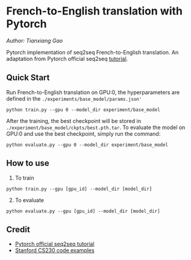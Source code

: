 # French-to-English translation with Pytorch

*Author: Tianxiang Gao*

Pytorch implementation of seq2seq French-to-English translation. 
An adaptation from Pytorch official seq2seq [tutorial](https://pytorch.org/tutorials/intermediate/seq2seq_translation_tutorial.html#sphx-glr-download-intermediate-seq2seq-translation-tutorial-py).

## Quick Start
Run French-to-English translation on GPU:0, the hyperparameters are defined in the `./experiments/base_model/params.json'`
```
python train.py --gpu 0 --model_dir experiment/base_model
```

After the training, the best checkpoint will be stored in `./experiment/base_model/ckpts/best.pth.tar`. To evaluate the
model on GPU:0 and use the best checkpoint, simply run the command:
```
python evaluate.py --gpu 0 --model_dir experiment/base_model
```

## How to use

1. To train 
```
python train.py --gpu [gpu_id] --model_dir [model_dir]
```

2. To evaluate
```
python evaluate.py --gpu [gpu_id] --model_dir [model_dir]
```

## Credit
- [Pytorch official seq2seq tutorial](https://pytorch.org/tutorials/intermediate/seq2seq_translation_tutorial.html#sphx-glr-download-intermediate-seq2seq-translation-tutorial-py)
- [Stanford CS230 code examples](https://cs230-stanford.github.io/project-code-examples.html)
